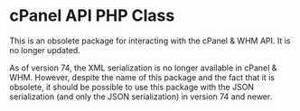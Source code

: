 # cPanel API PHP Class

This is an obsolete package for interacting with the cPanel & WHM API.  It is no
longer updated.

As of version 74, the XML serialization is no longer available in cPanel & WHM.
However, despite the name of this package and the fact that it is obsolete, it
should be possible to use this package with the JSON serialization (and only the
JSON serialization) in version 74 and newer.

